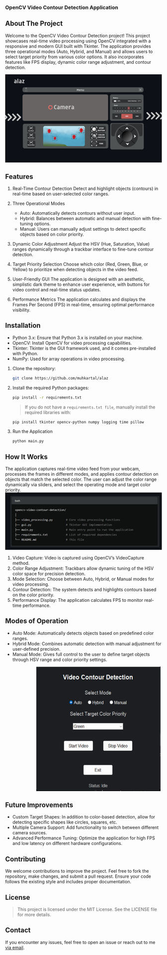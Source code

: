 ### OpenCV Video Contour Detection Application

## About The Project

Welcome to the OpenCV Video Contour Detection project! This project showcases real-time video processing using OpenCV integrated with a responsive and modern GUI built with Tkinter. The application provides three operational modes (Auto, Hybrid, and Manual) and allows users to select target priority from various color options. It also incorporates features like FPS display, dynamic color range adjustment, and contour detection.

![alt text](images/mockup.png)

## Features

1. Real-Time Contour Detection
   Detect and highlight objects (contours) in real-time based on user-selected color ranges.

2. Three Operational Modes

   - Auto: Automatically detects contours without user input.
   - Hybrid: Balances between automatic and manual detection with fine-tuning options.
   - Manual: Users can manually adjust settings to detect specific objects based on color priority.

3. Dynamic Color Adjustment
   Adjust the HSV (Hue, Saturation, Value) ranges dynamically through a trackbar interface to fine-tune contour detection.

4. Target Priority Selection
   Choose which color (Red, Green, Blue, or Yellow) to prioritize when detecting objects in the video feed.

5. User-Friendly GUI
   The application is designed with an aesthetic, simplistic dark theme to enhance user experience, with buttons for video control and real-time status updates.

6. Performance Metrics
   The application calculates and displays the Frames Per Second (FPS) in real-time, ensuring optimal performance visibility.

## Installation

- Python 3.x: Ensure that Python 3.x is installed on your machine.
- OpenCV: Install OpenCV for video processing capabilities.
- Tkinter: Tkinter is the GUI framework used, and it comes pre-installed with Python.
- NumPy: Used for array operations in video processing.

1. Clone the repository:
   ```sh
   git clone https://github.com/muhkartal/alaz
   ```
2. Install the required Python packages:

   ```sh
   pip install -r requirements.txt
   ```

   > If you do not have a `requirements.txt file`, manually install the required libraries with:

   ```sh
   pip install tkinter opencv-python numpy logging time pillow
   ```

3. Run the Application
   ```sh
   python main.py
   ```

## How It Works

The application captures real-time video feed from your webcam, processes the frames in different modes, and applies contour detection on objects that match the selected color. The user can adjust the color range dynamically via sliders, and select the operating mode and target color priority.
<img src="images/image.png" alt="alt text" width="600" />

1.  Video Capture: Video is captured using OpenCV’s VideoCapture method.
2.  Color Range Adjustment: Trackbars allow dynamic tuning of the HSV color space for precision detection.
3.  Mode Selection: Choose between Auto, Hybrid, or Manual modes for video processing.
4.  Contour Detection: The system detects and highlights contours based on the color priority.
5.  Performance Display: The application calculates FPS to monitor real-time performance.

## Modes of Operation

- Auto Mode: Automatically detects objects based on predefined color ranges.
- Hybrid Mode: Combines automatic detection with manual adjustment for user-defined precision.
- Manual Mode: Gives full control to the user to define target objects through HSV range and color priority settings.

<img src="images/mode.png" alt="alt text" width="400" height="400"  style="margin-left: 100px;"/>

## Future Improvements

- Custom Target Shapes: In addition to color-based detection, allow for detecting specific shapes like circles, squares, etc.
- Multiple Camera Support: Add functionality to switch between different camera sources.
- Advanced Performance Tuning: Optimize the application for high FPS and low latency on different hardware configurations.

## Contributing

We welcome contributions to improve the project. Feel free to fork the repository, make changes, and submit a pull request. Ensure your code follows the existing style and includes proper documentation.

## License

> This project is licensed under the MIT License. See the LICENSE file for more details.

## Contact

If you encounter any issues, feel free to open an issue or reach out to me [via email](muhammed_ikarta@outlook.com).
